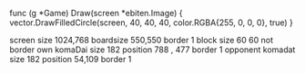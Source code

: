 func (g *Game) Draw(screen *ebiten.Image) {
vector.DrawFilledCircle(screen, 40, 40, 40, color.RGBA{255, 0, 0, 0}, true)
}

screen size 1024,768
boardsize 550,550 border 1
block size 60 60 not border
own komaDai size 182 position 788 , 477 border 1
opponent komadat size 182 position 54,109 border 1
